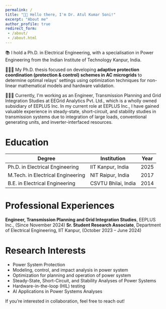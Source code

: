 ```yaml
---
permalink: /
title: "👋🏻 Hello there, I'm Dr. Atul Kumar Soni!"
excerpt: "About me"
author_profile: true
redirect_form:
 - /about/
 - /about.html
---
```


📚 I hold a Ph.D. in Electrical Engineering, with a specialisation in Power Engineering from the Indian Institute of Technology Kanpur, India. 

🧑🏻‍💻 My Ph.D. thesis focused on developing **adaptive protection coordination (protection & control) schemes in AC microgrids** to determine optimal relays' settings using optimization techniques for non-linear mathematical models and hardware validation. 

🧑🏻‍💻 Currently, I'm working as an Engineer, Transmission Planning and Grid Integration Studies at EEGrid Analytics Pvt. Ltd., which is a wholly owned subsidiary of EEPLUS Inc. In my current role at EEPLUS Inc., I have gained valuable experience in steady-state, short-circuit, and stability studies in transmission systems due to integration of large loads, conventional generating units, and inverter-interfaced resources.

# Education

| Degree | Institution | Year |
|--------|-------------|------|
| Ph.D. in Electrical Engineering | IIT Kanpur, India | 2025 | 
| M.Tech. in Electrical Engineering | NIT Raipur, India | 2017 |
| B.E. in Electrical Engineering | CSVTU Bhilai, India | 2014 | 

# Professional Experiences

**Engineer, Transmission Planning and Grid Integration Studies**, EEPLUS Inc., (Since November 2024)
**Sr. Student Research Associate**, Department of Electrical Engineering, IIT Kanpur, (October 2023 – June 2024)


# Research Interests

 - Power System Protection
 - Modeling, control, and impact analysis in power system
 - Optimization for planning and operation of power system
 - Steady-State, Short-Circuit, and Stability Analyses of Power Systems 
 - Hardware-in-the-loop (HIL) testing 
 - AI Applications in Power Systems Analyses




If you’re interested in collaboration, feel free to reach out!

